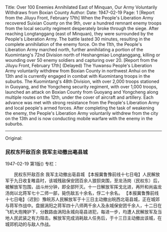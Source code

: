 Title: Over 100 Enemies Annihilated East of Minquan, Our Army Voluntarily Withdraws from Boxian County
Author:
Date: 1947-02-19
Page: 1
    [Report from the Jiluyu Front, February 17th] When the People's Liberation Army recovered Suixian County on the 9th, over a hundred remnant enemy troops from the local security regiment desperately broke through the siege. After reaching Longtanggang (east of Minquan), they were surrounded by the People's Liberation Army. The battle lasted 30 minutes, resulting in the complete annihilation of the enemy force. On the 11th, the People's Liberation Army marched north, further annihilating a portion of the Kuomintang's 72nd Division north of Heshangmiao Longtanggang, killing or wounding over 50 enemy soldiers and capturing over 20.
    [Report from the Jiluyu Front, February 17th] (Delayed) The Yuwansu People's Liberation Army voluntarily withdrew from Boxian County in northwest Anhui on the 13th and is currently engaged in combat with Kuomintang troops in the suburbs. The Kuomintang's 48th Division, with over 2,000 troops stationed in Guoyang, and the Yongcheng security regiment, with over 1,000 troops, launched an attack on Boxian County from Guoyang and Yongcheng along multiple routes on the 12th, under the cover of aircraft and artillery. Each advance was met with strong resistance from the People's Liberation Army and local people's armed forces. After completing the task of weakening the enemy, the People's Liberation Army voluntarily withdrew from the city on the 13th and is now conducting mobile warfare with the enemy in the suburbs.



<hr /> 

Original: 


### 民权东歼敌百余  我军主动撤出亳县城

1947-02-19
第1版()
专栏：

　　民权东歼敌百余
    我军主动撤出亳县城
    【本报冀鲁豫前线十七日电】人民解放军于九日收复睢县时，该城残敌保安团百余人狼狈突围，至龙汤岗（民权东）后，被解放军包围，战斗卅分钟，即全部歼灭。十一日解放军挥戈北进，再歼和尚庙龙汤岗以北蒋军七十二师一部，毙伤敌五十余名，俘二十余名。
    【本报冀鲁豫前线十七日电】（迟到）豫皖苏人民解放军于十三日主动撤出皖西北亳县城，正在城郊与蒋军作战中。盘据涡阳之蒋军四十八师两千余人及永城保安团千余人，十二日在飞机大炮掩护下，分数路由涡阳永城向亳县进犯，每进一步，均遭人民解放军及当地人民武装之有力阻击。解放军完成消耗敌人任务后，于十三日主动撤出该城，在城郊机动的与敌人作战。
